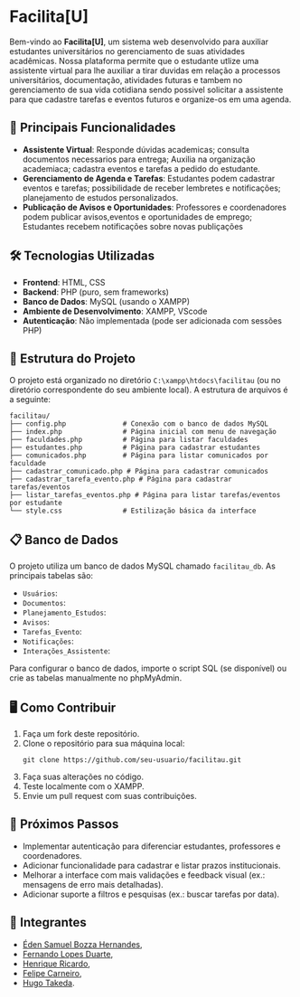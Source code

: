 # Facilita[U]

Bem-vindo ao **Facilita[U]**, um sistema web desenvolvido para auxiliar estudantes universitários no gerenciamento de suas atividades acadêmicas. Nossa plataforma permite que o estudante utlize 
uma assistente virtual para lhe auxiliar a tirar duvidas em relação a processos universitários, documentação, atividades futuras e tambem no gerenciamento de sua vida cotidiana sendo possivel solicitar
a assistente para que cadastre tarefas e eventos futuros e organize-os em uma agenda.

## 🌟  Principais Funcionalidades 
- **Assistente Virtual**: Responde dúvidas academicas; consulta documentos necessarios para entrega; Auxilia na organização academiaca; cadastra eventos e tarefas a pedido do estudante.
- **Gerenciamento de Agenda e Tarefas**: Estudantes podem cadastrar eventos e tarefas; possibilidade de receber lembretes e notificações; planejamento de estudos personalizados.
- **Publicação de Avisos e Oportunidades**: Professores e coordenadores podem publicar avisos,eventos e oportunidades de emprego; Estudantes recebem notificações sobre novas publiçações


## 🛠️ Tecnologias Utilizadas
- **Frontend**: HTML, CSS
- **Backend**: PHP (puro, sem frameworks)
- **Banco de Dados**: MySQL (usando o XAMPP)
- **Ambiente de Desenvolvimento**: XAMPP, VScode
- **Autenticação**: Não implementada (pode ser adicionada com sessões PHP)

## 📂 Estrutura do Projeto
O projeto está organizado no diretório `C:\xampp\htdocs\facilitau` (ou no diretório correspondente do seu ambiente local). A estrutura de arquivos é a seguinte:

```
facilitau/
├── config.php              # Conexão com o banco de dados MySQL
├── index.php               # Página inicial com menu de navegação
├── faculdades.php          # Página para listar faculdades
├── estudantes.php          # Página para cadastrar estudantes
├── comunicados.php         # Página para listar comunicados por faculdade
├── cadastrar_comunicado.php # Página para cadastrar comunicados
├── cadastrar_tarefa_evento.php # Página para cadastrar tarefas/eventos
├── listar_tarefas_eventos.php # Página para listar tarefas/eventos por estudante
└── style.css               # Estilização básica da interface
```


## 📋 Banco de Dados
O projeto utiliza um banco de dados MySQL chamado `facilitau_db`. As principais tabelas são:
- `Usuários`: 
- `Documentos`: 
- `Planejamento_Estudos`: 
- `Avisos`: 
- `Tarefas_Evento`: 
- `Notificações`: 
- `Interações_Assistente`: 

Para configurar o banco de dados, importe o script SQL (se disponível) ou crie as tabelas manualmente no phpMyAdmin.

## 🖥️ Como Contribuir
1. Faça um fork deste repositório.
2. Clone o repositório para sua máquina local:
   ```
   git clone https://github.com/seu-usuario/facilitau.git
   ```
3. Faça suas alterações no código.
4. Teste localmente com o XAMPP.
5. Envie um pull request com suas contribuições.

## 📌 Próximos Passos
- Implementar autenticação para diferenciar estudantes, professores e coordenadores.
- Adicionar funcionalidade para cadastrar e listar prazos institucionais.
- Melhorar a interface com mais validações e feedback visual (ex.: mensagens de erro mais detalhadas).
- Adicionar suporte a filtros e pesquisas (ex.: buscar tarefas por data).

## 👥 Integrantes

- [Éden Samuel Bozza Hernandes](https://github.com/Eden-code01),
- [Fernando Lopes Duarte](https://github.com/Fernando-Lopes1),
- [Henrique Ricardo](https://github.com/Riquehenri),
- [Felipe Carneiro](https://github.com/FelipeCarneiroRibeiro),
- [Hugo Takeda](https://github.com/hugotakeda).

